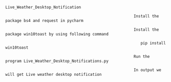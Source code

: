                                                           
                                                                 Live_Weather_Desktop_Notification
                                                            
                                                            Install the package bs4 and request in pycharm
                                                            
                                                            Install the package win10toast by using following command
                                                            
                                                               pip install win10toast
                                                               
                                                            Run the program Live_Weather_Desktop_Notifications.py
                                                            
                                                            In output we will get Live weather desktop notification
                                                   
